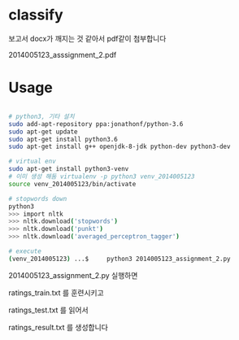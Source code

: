 # classify

보고서 docx가 깨지는 것 같아서 pdf같이 첨부합니다

2014005123_asssignment_2.pdf

# Usage

```bash

# python3, 기타 설치
sudo add-apt-repository ppa:jonathonf/python-3.6
sudo apt-get update
sudo apt-get install python3.6
sudo apt-get install g++ openjdk-8-jdk python-dev python3-dev

# virtual env
sudo apt-get install python3-venv
# 이미 생성 해둠 virtualenv -p python3 venv_2014005123
source venv_2014005123/bin/activate

# stopwords down
python3
>>> import nltk
>>> nltk.download('stopwords')
>>> nltk.download('punkt')
>>> nltk.download('averaged_perceptron_tagger')

# execute
(venv_2014005123) ...$     python3 2014005123_assignment_2.py

```

2014005123_assignment_2.py 실행하면 

ratings_train.txt 를 훈련시키고

ratings_test.txt 를 읽어서

ratings_result.txt 를 생성합니다

